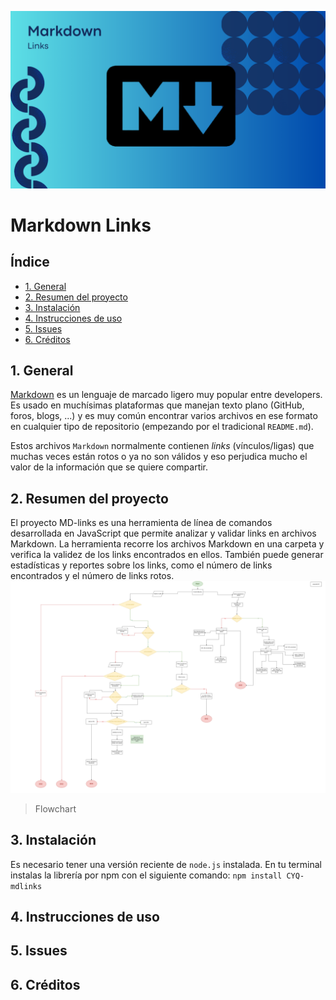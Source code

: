 ![Markdown Links](md.png)
# Markdown Links

## Índice

* [1. General](#1-preámbulo)
* [2. Resumen del proyecto](#2-resumen-del-proyecto)
* [3. Instalación](#3-instalación)
* [4. Instrucciones de uso](#4-instrucciones-de-uso)
* [5. Issues](#5-issues)
* [6. Créditos](#6-créditos)

## 1. General

[Markdown](https://es.wikipedia.org/wiki/Markdown) es un lenguaje de marcado
ligero muy popular entre developers. Es usado en muchísimas plataformas que
manejan texto plano (GitHub, foros, blogs, ...) y es muy común
encontrar varios archivos en ese formato en cualquier tipo de repositorio
(empezando por el tradicional `README.md`).

Estos archivos `Markdown` normalmente contienen _links_ (vínculos/ligas) que
muchas veces están rotos o ya no son válidos y eso perjudica mucho el valor de
la información que se quiere compartir.

## 2. Resumen del proyecto

El proyecto MD-links es una herramienta de línea de comandos desarrollada en JavaScript que permite analizar y validar links en archivos Markdown. La herramienta recorre los archivos Markdown en una carpeta y verifica la validez de los links encontrados en ellos. También puede generar estadísticas y reportes sobre los links, como el número de links encontrados y el número de links rotos.
![Flowchart draft](Flowchart.png)
> Flowchart

## 3. Instalación

Es necesario tener una versión reciente de `node.js` instalada.
En tu terminal instalas la librería por npm con el siguiente comando:
	`npm install CYQ-mdlinks`

## 4. Instrucciones de uso
## 5. Issues
## 6. Créditos